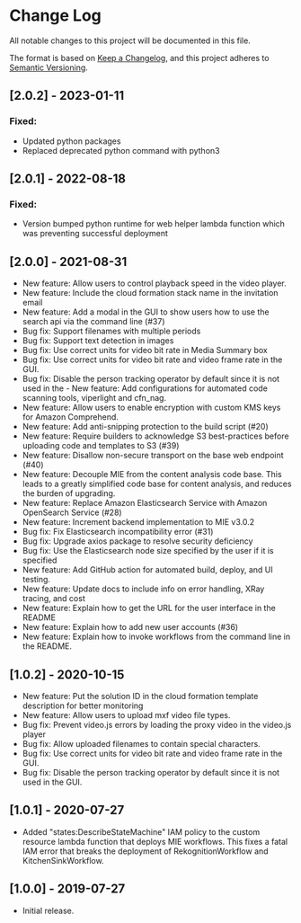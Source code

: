 # Change Log
All notable changes to this project will be documented in this file.

The format is based on [Keep a Changelog](https://keepachangelog.com/en/1.0.0/),
and this project adheres to [Semantic Versioning](https://semver.org/spec/v2.0.0.html).


## [2.0.2] - 2023-01-11

### Fixed:

* Updated python packages
* Replaced deprecated python command with python3

## [2.0.1] - 2022-08-18

### Fixed:

* Version bumped python runtime for web helper lambda function which was preventing successful deployment

## [2.0.0] - 2021-08-31

- New feature: Allow users to control playback speed in the video player.
- New feature: Include the cloud formation stack name in the invitation email
- New feature: Add a modal in the GUI to show users how to use the search api via the command line (#37)
- Bug fix: Support filenames with multiple periods
- Bug fix: Support text detection in images
- Bug fix: Use correct units for video bit rate in Media Summary box
- Bug fix: Use correct units for video bit rate and video frame rate in the GUI.
- Bug fix: Disable the person tracking operator by default since it is not used in the - New feature: Add configurations for automated code scanning tools, viperlight and cfn_nag.
- New feature: Allow users to enable encryption with custom KMS keys for Amazon Comprehend.
- New feature: Add anti-snipping protection to the build script (#20)
- New feature: Require builders to acknowledge S3 best-practices before uploading code and templates to S3 (#39)
- New feature: Disallow non-secure transport on the base web endpoint (#40)
- New feature: Decouple MIE from the content analysis code base. This leads to a greatly simplified code base for content analysis, and reduces the burden of upgrading.
- New feature: Replace Amazon Elasticsearch Service with Amazon OpenSearch Service (#28)
- New feature: Increment backend implementation to MIE v3.0.2
- Bug fix: Fix Elasticsearch incompatibility error (#31)
- Bug fix: Upgrade axios package to resolve security deficiency
- Bug fix: Use the Elasticsearch node size specified by the user if it is specified
- New feature: Add GitHub action for automated build, deploy, and UI testing.
- New feature: Update docs to include info on error handling, XRay tracing, and cost
- New feature: Explain how to get the URL for the user interface in the README
- New feature: Explain how to add new user accounts (#36)
- New feature: Explain how to invoke workflows from the command line in the README.


## [1.0.2] - 2020-10-15

- New feature: Put the solution ID in the cloud formation template description for better monitoring
- New feature: Allow users to upload mxf video file types.
- Bug fix: Prevent video.js errors by loading the proxy video in the video.js player
- Bug fix: Allow uploaded filenames to contain special characters.
- Bug fix: Use correct units for video bit rate and video frame rate in the GUI.
- Bug fix: Disable the person tracking operator by default since it is not used in the GUI.

## [1.0.1] - 2020-07-27

- Added "states:DescribeStateMachine" IAM policy to the custom resource lambda function that deploys MIE workflows. This fixes a fatal IAM error that breaks the deployment of RekognitionWorkflow and KitchenSinkWorkflow.


## [1.0.0] - 2019-07-27
- Initial release.



